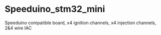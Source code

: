 # Speeduino_stm32_mini
Speeduino compatible board, x4 ignition channels, x4 injection channels, 2&amp;4 wire IAC
